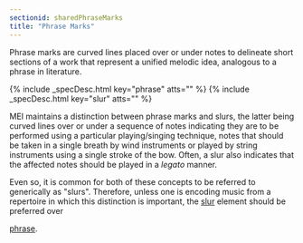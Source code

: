 ```yaml
---
sectionid: sharedPhraseMarks
title: "Phrase Marks"
---
```




Phrase marks are curved lines placed over or under notes to delineate short sections
of a
work that represent a unified melodic idea, analogous to a phrase in literature.



{% include _specDesc.html key="phrase" atts="" %}
{% include _specDesc.html key="slur" atts="" %}



MEI maintains a distinction between phrase marks and slurs, the latter being curved
lines
over or under a sequence of notes indicating they are to be performed using a particular
playing/singing technique, notes that should be taken in a single breath by wind
instruments or played by string instruments using a single stroke of the bow. Often,
a
slur also indicates that the affected notes should be played in a
*legato* manner.

Even so, it is common for both of these concepts to be referred to generically as
"slurs". Therefore, unless one is encoding music from a repertoire in which this
distinction is important, the <a class="link_odd_elementSpec" href="/v3/elements/slur">slur</a> element should be preferred over

<a class="link_odd_elementSpec" href="/v3/elements/phrase">phrase</a>.

